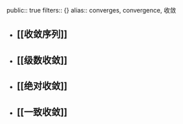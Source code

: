public:: true
filters:: {}
alias:: converges, convergence, 收敛

- ## [[收敛序列]]
- ## [[级数收敛]]
- ## [[绝对收敛]]
- ## [[一致收敛]]